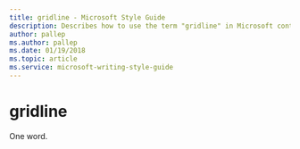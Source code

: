 ```yaml
---
title: gridline - Microsoft Style Guide
description: Describes how to use the term "gridline" in Microsoft content.
author: pallep
ms.author: pallep
ms.date: 01/19/2018
ms.topic: article
ms.service: microsoft-writing-style-guide
---
```


# gridline

One word.
